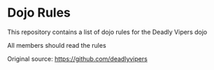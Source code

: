 Dojo Rules
==========

This repository contains a list of dojo rules for the Deadly Vipers dojo

All members should read the rules

Original source: https://github.com/deadlyvipers
